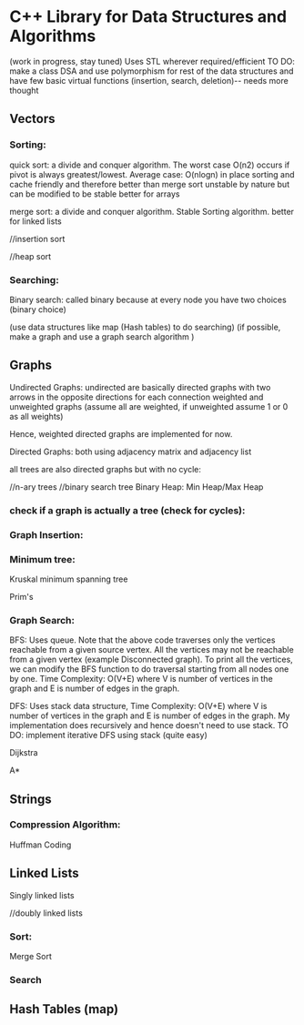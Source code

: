 # C++ Library for Data Structures and Algorithms
(work in progress, stay tuned)
Uses STL wherever required/efficient
TO DO: make a class DSA and use polymorphism for rest of the data structures and have few basic virtual functions  (insertion, search, deletion)-- needs more thought
## Vectors

### Sorting:

quick sort: a divide and conquer algorithm. The worst case O(n2) occurs if pivot is always greatest/lowest.
            Average case: O(nlogn)
            in place sorting and cache friendly and therefore better than merge sort
            unstable by nature but can be modified to be stable
            better for arrays

merge sort: a divide and conquer algorithm. Stable Sorting algorithm. 
            better for linked lists

//insertion sort

//heap sort


### Searching:

Binary search: called binary because at every node you have two choices (binary choice)

(use data structures like map (Hash tables) to do searching)
(if possible, make a graph and use a graph search algorithm )

## Graphs

Undirected Graphs: undirected are basically directed graphs with two arrows in the opposite directions for each connection
weighted and unweighted graphs (assume all are weighted, if unweighted assume 1 or 0 as all weights)

Hence, weighted directed graphs are implemented for now.

Directed Graphs: both using adjacency matrix and adjacency list

all trees are also directed graphs but with no cycle:

//n-ary trees
//binary search tree
Binary Heap: Min Heap/Max Heap

### check if a graph is actually a tree (check for cycles):

### Graph Insertion:

### Minimum tree:
Kruskal minimum spanning tree

Prim's 

### Graph Search:
BFS: Uses queue. Note that the above code traverses only the vertices reachable from a given source vertex. All the vertices may not be reachable from a given vertex (example Disconnected graph). To print all the vertices, we can modify the BFS function to do traversal starting from all nodes one by one. Time Complexity: O(V+E) where V is number of vertices in the graph and E is number of edges in the graph.

DFS: Uses stack data structure, Time Complexity: O(V+E) where V is number of vertices in the graph and E is number of edges in the graph. 
My implementation does recursively and hence doesn't need to use stack. TO DO: implement iterative DFS using stack (quite easy)

Dijkstra

A*

## Strings

### Compression Algorithm:
Huffman Coding

## Linked Lists

Singly linked lists

//doubly linked lists

### Sort:
Merge Sort

### Search

## Hash Tables (map)

